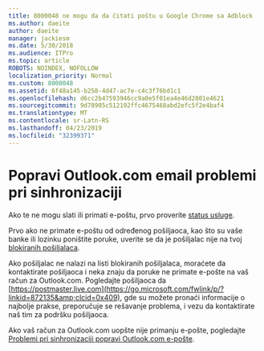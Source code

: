 ```yaml
---
title: 8000048 ne mogu da da čitati poštu u Google Chrome sa Adblock
ms.author: daeite
author: daeite
manager: jackiesm
ms.date: 5/30/2018
ms.audience: ITPro
ms.topic: article
ROBOTS: NOINDEX, NOFOLLOW
localization_priority: Normal
ms.custom: 8000048
ms.assetid: 6f48a145-b258-4d47-ac7e-c4c3f76bd1c1
ms.openlocfilehash: d6cc2b47593946cc9a0e5f01ea4e46d2801e4621
ms.sourcegitcommit: 9d78905c512192ffc4675468abd2efc5f2e4baf4
ms.translationtype: MT
ms.contentlocale: sr-Latn-RS
ms.lasthandoff: 04/23/2019
ms.locfileid: "32399371"
---
```

# <a name="fix-outlookcom-email-sync-issues"></a>Popravi Outlook.com email problemi pri sinhronizaciji

Ako te ne mogu slati ili primati e-poštu, prvo proverite [status usluge](https://go.microsoft.com/fwlink/p/?linkid=837482&amp;clcid=0x409).
  
Prvo ako ne primate e-poštu od određenog pošiljaoca, kao što su vaše banke ili lozinku poništite poruke, uverite se da je pošiljalac nije na tvoj [blokiranih pošiljalaca](https://go.microsoft.com/fwlink/p/?linkid=873133&amp;clcid=0x409).
  
Ako pošiljalac ne nalazi na listi blokiranih pošiljalaca, moraćete da kontaktirate pošiljaoca i neka znaju da poruke ne primate e-pošte na vaš račun za Outlook.com. Pogledajte pošiljaoca da [https://postmaster.live.com](https://go.microsoft.com/fwlink/p/?linkid=872135&amp;clcid=0x409), gde su možete pronaći informacije o najbolje prakse, preporučuje se rešavanje problema, i vezu da kontaktirate naš tim za podršku pošiljaoca.
  
Ako vaš račun za Outlook.com uopšte nije primanju e-pošte, pogledajte [Problemi pri sinhronizaciji popravi Outlook.com e-pošte](https://go.microsoft.com/fwlink/p/?linkid=2001207&amp;clcid=0x409).
  

